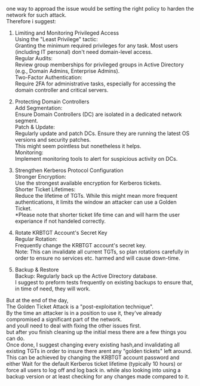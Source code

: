 one way to approad the issue would be setting the right policy to harden the network for such attack.     
Therefore i suggest:     
1. Limiting and Monitoring Privileged Access     
    Using the "Least Privilege" tactic:     
     Granting the minimum required privileges for any task. Most users (including IT personal) don't need domain-level access.     
    Regular Audits:     
     Review group memberships for privileged groups in Active Directory (e.g., Domain Admins, Enterprise Admins).        
    Two-Factor Authentication:     
     Require 2FA for administrative tasks, especially for accessing the domain controller and critical servers.     
   
2. Protecting Domain Controllers     
    Add Segmentation:     
     Ensure Domain Controllers (DC) are isolated in a dedicated network segment.     
    Patch & Update:     
     Regularly update and patch DCs. Ensure they are running the latest OS versions and security patches.     
     This might seem pointless but nonetheless it helps.     
    Monitoring:     
     Implement monitoring tools to alert for suspicious activity on DCs.     

3. Strengthen Kerberos Protocol Configuration     
    Stronger Encryption:     
     Use the strongest available encryption for Kerberos tickets.     
    Shorter Ticket Lifetimes:     
     Reduce the lifetime of TGTs. While this might mean more frequent authentications, it limits the window an attacker can use a Golden Ticket.     
     *Please note that shorter ticket life time can and will harm the user experiance if not handeled correctly.     
   
4. Rotate KRBTGT Account's Secret Key     
    Regular Rotation:     
     Frequently change the KRBTGT account's secret key.     
     Note: This can invalidate all current TGTs, so plan rotations carefully in order to ensure no services etc. harmed and will cause down-time.     
   
5. Backup & Restore     
    Backup: Regularly back up the Active Directory database.     
    I suggest to preform tests frequently on existing backups to ensure that, in time of need, they will work.     

But at the end of the day,     
The Golden Ticket Attack is a "post-exploitation technique".    
By the time an attacker is in a position to use it, they've already compromised a significant part of the network.     
and youll need to deal with fixing the other issues first.     
but after you finish cleaning up the initial mess there are a few things you can do.     
Once done, I suggest changing every existing hash,and invalidating all existing TGTs in order to insure there arent any "golden tickets" left around.     
This can be achieved by changing the KRBTGT account password and either Wait for the default Kerberos ticket lifetime (typically 10 hours) or force all users to log off and log back in.
while also looking into using a backup version or at least checking for any changes made compared to it.


